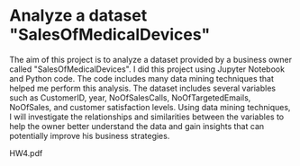 # Analyze a dataset "SalesOfMedicalDevices"

The aim of this project is to analyze a dataset provided by a business owner called "SalesOfMedicalDevices".
I did this project using Jupyter Notebook and Python code. The code includes many data mining techniques that helped me perform this analysis. The dataset includes several variables such as CustomerID, year, NoOfSalesCalls, NoOfTargetedEmails, NoOfSales, and customer satisfaction levels. Using data mining techniques, I will investigate the relationships and similarities between the variables to help the owner better understand the data and gain insights that can potentially improve his business strategies.
 
 
HW4.pdf
